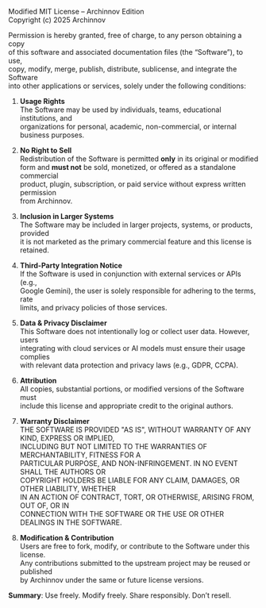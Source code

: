Modified MIT License – Archinnov Edition  
Copyright (c) 2025 Archinnov

Permission is hereby granted, free of charge, to any person obtaining a copy  
of this software and associated documentation files (the “Software”), to use,  
copy, modify, merge, publish, distribute, sublicense, and integrate the Software  
into other applications or services, solely under the following conditions:

1. **Usage Rights**  
   The Software may be used by individuals, teams, educational institutions, and  
   organizations for personal, academic, non-commercial, or internal business purposes.

2. **No Right to Sell**  
   Redistribution of the Software is permitted **only** in its original or modified  
   form and **must not** be sold, monetized, or offered as a standalone commercial  
   product, plugin, subscription, or paid service without express written permission  
   from Archinnov.

3. **Inclusion in Larger Systems**  
   The Software may be included in larger projects, systems, or products, provided  
   it is not marketed as the primary commercial feature and this license is retained.

4. **Third-Party Integration Notice**  
   If the Software is used in conjunction with external services or APIs (e.g.,  
   Google Gemini), the user is solely responsible for adhering to the terms, rate  
   limits, and privacy policies of those services.

5. **Data & Privacy Disclaimer**  
   This Software does not intentionally log or collect user data. However, users  
   integrating with cloud services or AI models must ensure their usage complies  
   with relevant data protection and privacy laws (e.g., GDPR, CCPA).

6. **Attribution**  
   All copies, substantial portions, or modified versions of the Software must  
   include this license and appropriate credit to the original authors.

7. **Warranty Disclaimer**  
   THE SOFTWARE IS PROVIDED "AS IS", WITHOUT WARRANTY OF ANY KIND, EXPRESS OR IMPLIED,  
   INCLUDING BUT NOT LIMITED TO THE WARRANTIES OF MERCHANTABILITY, FITNESS FOR A  
   PARTICULAR PURPOSE, AND NON-INFRINGEMENT. IN NO EVENT SHALL THE AUTHORS OR  
   COPYRIGHT HOLDERS BE LIABLE FOR ANY CLAIM, DAMAGES, OR OTHER LIABILITY, WHETHER  
   IN AN ACTION OF CONTRACT, TORT, OR OTHERWISE, ARISING FROM, OUT OF, OR IN  
   CONNECTION WITH THE SOFTWARE OR THE USE OR OTHER DEALINGS IN THE SOFTWARE.

8. **Modification & Contribution**  
   Users are free to fork, modify, or contribute to the Software under this license.  
   Any contributions submitted to the upstream project may be reused or published  
   by Archinnov under the same or future license versions.


**Summary**: Use freely. Modify freely. Share responsibly. Don’t resell.
